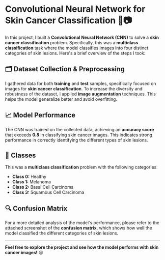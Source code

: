 # Convolutional Neural Network for Skin Cancer Classification 🧠📷

In this project, I built a **Convolutional Neural Network (CNN)** to solve a **skin cancer classification** problem. Specifically, this was a **multiclass classification** task where the model classifies images into four distinct categories of skin lesions. Here's a brief overview of the steps I took:

## 🗂️ Dataset Collection & Preprocessing
I gathered data for both **training** and **test** samples, specifically focused on images for **skin cancer classification**. To increase the diversity and robustness of the dataset, I applied **image augmentation** techniques. This helps the model generalize better and avoid overfitting.

## 📈 Model Performance
The CNN was trained on the collected data, achieving an **accuracy score** that exceeds **0.8** in classifying skin cancer images. This indicates strong performance in correctly identifying the different types of skin lesions.

## 🔢 Classes
This was a **multiclass classification** problem with the following categories:

- **Class 0:** Healthy
- **Class 1:** Melanoma
- **Class 2:** Basal Cell Carcinoma
- **Class 3:** Squamous Cell Carcinoma

## 🔍 Confusion Matrix
For a more detailed analysis of the model's performance, please refer to the attached screenshot of the **confusion matrix**, which shows how well the model classified the different categories of skin lesions.

---

**Feel free to explore the project and see how the model performs with skin cancer images!** 😃
